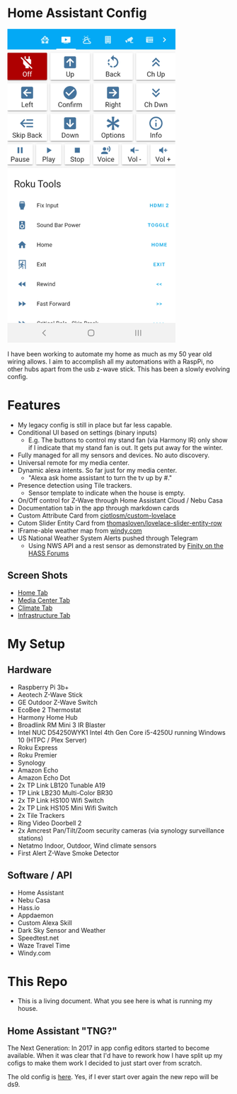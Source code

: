 # Home Assistant Config

![Universal remote phone view](www/screenshots/media_mobile.png)

I have been working to automate my home as much as my 50 year old wiring allows. I aim to accomplish all my automations with a RaspPi, no other hubs apart from the usb z-wave stick. This has been a slowly evolving config.

# Features

* My legacy config is still in place but far less capable.
* Conditional UI based on settings (binary inputs)
  * E.g. The buttons to control my stand fan (via Harmony IR) only show if I indicate that my stand fan is out. It gets put away for the winter.
* Fully managed for all my sensors and devices. No auto discovery.
* Universal remote for my media center.
* Dynamic alexa intents. So far just for my media center.
  * "Alexa ask home assistant to turn the tv up by _#_."
* Presence detection using Tile trackers.
  * Sensor template to indicate when the house is empty.
* On/Off control for Z-Wave through Home Assistant Cloud / Nebu Casa
* Documentation tab in the app through markdown cards
* Custom Attribute Card from [ciotlosm/custom-lovelace](https://github.com/ciotlosm/custom-lovelace)
* Cutom Slider Entity Card from [thomasloven/lovelace-slider-entity-row](https://github.com/thomasloven/lovelace-slider-entity-row)
* IFrame-able weather map from [windy.com](https://www.windy.com/)
* US National Weather System Alerts pushed through Telegram
  * Using NWS API and a rest sensor as demonstrated by [Finity on the HASS Forums](https://community.home-assistant.io/t/severe-weather-alerts-from-the-us-national-weather-service/71853)

## Screen Shots

* [Home Tab](www/screenshots/home.png)
* [Media Center Tab](www/screenshots/media.png)
* [Climate Tab](www/screenshots/climate.png)
* [Infrastructure Tab](www/screenshots/infrastructure.png)

# My Setup

## Hardware

* Raspberry Pi 3b+
* Aeotech Z-Wave Stick
* GE Outdoor Z-Wave Switch
* EcoBee 2 Thermostat
* Harmony Home Hub
* Broadlink RM Mini 3 IR Blaster
* Intel NUC D54250WYK1 Intel 4th Gen Core i5-4250U running Windows 10 (HTPC / Plex Server)
* Roku Express
* Roku Premier
* Synology
* Amazon Echo
* Amazon Echo Dot
* 2x TP Link LB120 Tunable A19
* TP Link LB230 Multi-Color BR30
* 2x TP Link HS100 Wifi Switch
* 2x TP Link HS105 Mini Wifi Switch
* 2x Tile Trackers
* Ring Video Doorbell 2
* 2x Amcrest Pan/Tilt/Zoom security cameras (via synology surveillance stations)
* Netatmo Indoor, Outdoor, Wind climate sensors
* First Alert Z-Wave Smoke Detector

## Software / API

* Home Assistant
* Nebu Casa
* Hass.io
* Appdaemon
* Custom Alexa Skill
* Dark Sky Sensor and Weather
* Speedtest.net
* Waze Travel Time
* Windy.com

# This Repo

* This is a living document. What you see here is what is running my house.

## Home Assistant "TNG?"

The Next Generation: In 2017 in app config editors started to become available. When it was clear that I'd have to rework how I have split up my cofigs to make them work I decided to just start over from scratch.

The old config is [here](https://github.com/Bishma/homeassistant). Yes, if I ever start over again the new repo will be ds9.